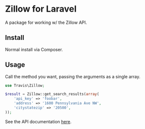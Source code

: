 # Zillow for Laravel

A package for working w/ the Zillow API.

## Install

Normal install via Composer.

## Usage

Call the method you want, passing the arguments as a single array.

```php
use Travis\Zillow;

$result = Zillow::get_search_results(array(
	'api_key' => 'foobar',
    'address' => '1600 Pennsylvania Ave NW',
    'citystatezip' => '20500',
));
```

See the API documentation [here](http://www.zillow.com/howto/api/APIOverview.htm).